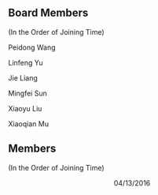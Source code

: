 ## Board Members

(In the Order of Joining Time)

Peidong Wang

Linfeng Yu

Jie Liang

Mingfei Sun

Xiaoyu Liu

Xiaoqian Mu

## Members

(In the Order of Joining Time)

<p align='center'>04/13/2016</p>
